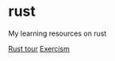 # rust

My learning resources on rust

[Rust tour](https://github.com/suryapandian/rust/blob/main/tour)
[Exercism](https://github.com/suryapandian/rust/blob/main/exercism)
